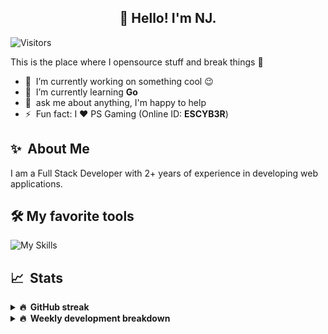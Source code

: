 <h2 align="center">👋 Hello! I'm NJ.</h2>

![Visitors](https://visitor-badge.glitch.me/badge?page_id=n-jaisabai.n-jaisabai)

This is the place where I opensource stuff and break things :rofl:

- 🔭 &nbsp;I’m currently working on something cool :wink:
- 🌱 &nbsp;I’m currently learning **Go**
- 💬 &nbsp;ask me about anything, I'm happy to help
- ⚡ &nbsp;Fun fact: I ❤️ PS Gaming (Online ID: **ESCYB3R**)

## ✨ &nbsp;About Me
  I am a Full Stack Developer with 2+ years of experience in developing web applications.</p>
  
## 🛠️ My favorite tools
![My Skills](https://skillicons.dev/icons?i=vue,go,nodejs,ts,js,python,postgres,mongodb,redis,git,docker,vscode)

## 📈 &nbsp;Stats
  
  <details>
  <summary><b>🔥 &nbsp;GitHub streak</b></summary>
  <br/>
  
  [![GitHub Streak](http://github-readme-streak-stats.herokuapp.com?user=n-jaisabai&theme=github-dark-blue&hide_border=true)](https://git.io/streak-stats)
  
  </details>
  
  <details>
  <summary><b>🔥 &nbsp;Weekly development breakdown</b></summary>
  <br/>
  
  <!--START_SECTION:waka-->

```text
Python           6 hrs 13 mins   ██████████████████▓░░░░░░   74.44 %
SQL              35 mins         █▓░░░░░░░░░░░░░░░░░░░░░░░   07.10 %
Bash             26 mins         █▒░░░░░░░░░░░░░░░░░░░░░░░   05.37 %
YAML             24 mins         █▒░░░░░░░░░░░░░░░░░░░░░░░   04.95 %
Go               17 mins         █░░░░░░░░░░░░░░░░░░░░░░░░   03.54 %
TypeScript       13 mins         ▓░░░░░░░░░░░░░░░░░░░░░░░░   02.78 %
```

<!--END_SECTION:waka-->
  <b>Note:</b> Top languages is only a metric of the languages my weekly code consists of and doesn't reflect experience or skill level.
  </details>
